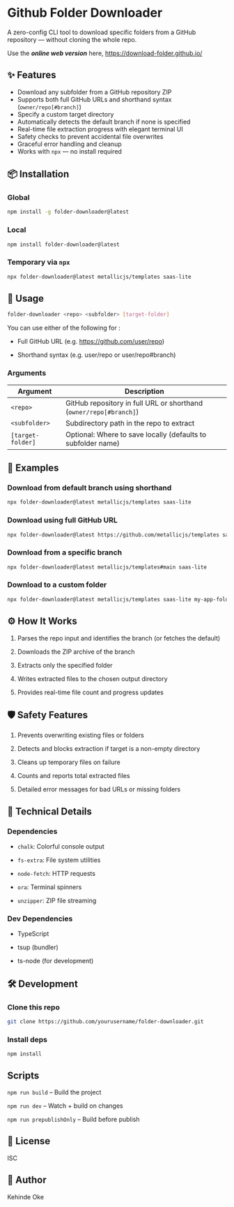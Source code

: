 # Github Folder Downloader

A zero-config CLI tool to download specific folders from a GitHub repository — without cloning the whole repo.

Use the ***online web version*** here, https://download-folder.github.io/

## ✨ Features

- Download any subfolder from a GitHub repository ZIP
- Supports both full GitHub URLs and shorthand syntax (`owner/repo[#branch]`)
- Specify a custom target directory
- Automatically detects the default branch if none is specified
- Real-time file extraction progress with elegant terminal UI
- Safety checks to prevent accidental file overwrites
- Graceful error handling and cleanup
- Works with `npx` — no install required

## 📦 Installation

### Global

```bash
npm install -g folder-downloader@latest
```

### Local
```bash
npm install folder-downloader@latest

```

### Temporary via `npx`
```bash
npx folder-downloader@latest metallicjs/templates saas-lite
```

## 🚀 Usage
```bash
folder-downloader <repo> <subfolder> [target-folder]

```

You can use either of the following for <repo>:

 - Full GitHub URL (e.g. https://github.com/user/repo)

 - Shorthand syntax (e.g. user/repo or user/repo#branch)

### Arguments

| Argument          | Description                                                        |
| ----------------- | ------------------------------------------------------------------ |
| `<repo>`          | GitHub repository in full URL or shorthand (`owner/repo[#branch]`) |
| `<subfolder>`     | Subdirectory path in the repo to extract                           |
| `[target-folder]` | Optional: Where to save locally (defaults to subfolder name)       |


## 📘 Examples
### Download from default branch using shorthand
```bash
npx folder-downloader@latest metallicjs/templates saas-lite

```
### Download using full GitHub URL
```bash
npx folder-downloader@latest https://github.com/metallicjs/templates saas-lite

```

### Download from a specific branch
```bash
npx folder-downloader@latest metallicjs/templates#main saas-lite

```
### Download to a custom folder
```bash
npx folder-downloader@latest metallicjs/templates saas-lite my-app-folder

```

## ⚙️ How It Works
 1. Parses the repo input and identifies the branch (or fetches the default)

 2. Downloads the ZIP archive of the branch

 3. Extracts only the specified folder

 4. Writes extracted files to the chosen output directory

 5. Provides real-time file count and progress updates

 ## 🛡️ Safety Features
 1. Prevents overwriting existing files or folders

 2. Detects and blocks extraction if target is a non-empty directory

 3. Cleans up temporary files on failure

 4. Counts and reports total extracted files

 5. Detailed error messages for bad URLs or missing folders

 ## 🔧 Technical Details
### Dependencies
 - `chalk`: Colorful console output

 - `fs-extra`: File system utilities

 - `node-fetch`: HTTP requests

 - `ora`: Terminal spinners

 - `unzipper`: ZIP file streaming

### Dev Dependencies
 - TypeScript

 - tsup (bundler)

 - ts-node (for development)


 ## 🛠 Development

 ### Clone this repo
```bash
git clone https://github.com/yourusername/folder-downloader.git
```
### Install deps
```cd folder-downloader
npm install
```


## Scripts
`npm run build` – Build the project

`npm run dev` – Watch + build on changes

`npm run prepublishOnly` – Build before publish

## 📄 License
ISC

## 👤 Author
Kehinde Oke